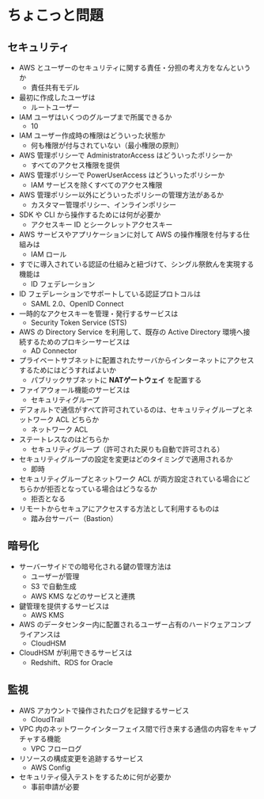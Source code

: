 # ちょこっと問題

## セキュリティ
- AWS とユーザーのセキュリティに関する責任・分担の考え方をなんというか
    - 責任共有モデル
- 最初に作成したユーザは
    - ルートユーザー
- IAM ユーザはいくつのグループまで所属できるか
    - 10
- IAM ユーザー作成時の権限はどういった状態か
    - 何も権限が付与されていない（最小権限の原則）
- AWS 管理ポリシーで AdministratorAccess はどういったポリシーか
    - すべてのアクセス権限を提供
- AWS 管理ポリシーで PowerUserAccess はどういったポリシーか
    - IAM サービスを除くすべてのアクセス権限
- AWS 管理ポリシー以外にどういったポリシーの管理方法があるか
    - カスタマー管理ポリシー、インラインポリシー
- SDK や CLI から操作するためには何が必要か
    - アクセスキー ID とシークレットアクセスキー
- AWS サービスやアプリケーションに対して AWS の操作権限を付与する仕組みは
    - IAM ロール
- すでに導入されている認証の仕組みと紐づけて、シングル祭飲んを実現する機能は
    - ID フェデレーション
- ID フェデレーションでサポートしている認証プロトコルは
    - SAML 2.0、OpenID Connect
- 一時的なアクセスキーを管理・発行するサービスは
    - Security Token Service (STS)
- AWS の Directory Service を利用して、既存の Active Directory 環境へ接続するためのプロキシーサービスは
    - AD Connector
- プライベートサブネットに配置されたサーバからインターネットにアクセスするためにはどうすればよいか
    - パブリックサブネットに **NATゲートウェイ** を配置する
- ファイアウォール機能のサービスは
    - セキュリティグループ
- デフォルトで通信がすべて許可されているのは、セキュリティグループとネットワーク ACL どちらか
    - ネットワーク ACL
- ステートレスなのはどちらか
    - セキュリティグループ（許可された戻りも自動で許可される）
- セキュリティグループの設定を変更はどのタイミングで適用されるか
    - 即時
- セキュリティグループとネットワーク ACL が両方設定されている場合にどちらかが拒否となっている場合はどうなるか
    - 拒否となる
- リモートからセキュアにアクセスする方法として利用するものは
    - 踏み台サーバー（Bastion）

## 暗号化
- サーバーサイドでの暗号化される鍵の管理方法は
    - ユーザーが管理
    - S3 で自動生成
    - AWS KMS などのサービスと連携
- 鍵管理を提供するサービスは
    - AWS KMS
- AWS のデータセンター内に配置されるユーザー占有のハードウェアコンプライアンスは
    - CloudHSM
- CloudHSM が利用できるサービスは
    - Redshift、RDS for Oracle

## 監視
- AWS アカウントで操作されたログを記録するサービス
    - CloudTrail
- VPC 内のネットワークインターフェイス間で行き来する通信の内容をキャプチャする機能
    - VPC フローログ
- リソースの構成変更を追跡するサービス
    - AWS Config
- セキュリティ侵入テストをするために何が必要か
    - 事前申請が必要
